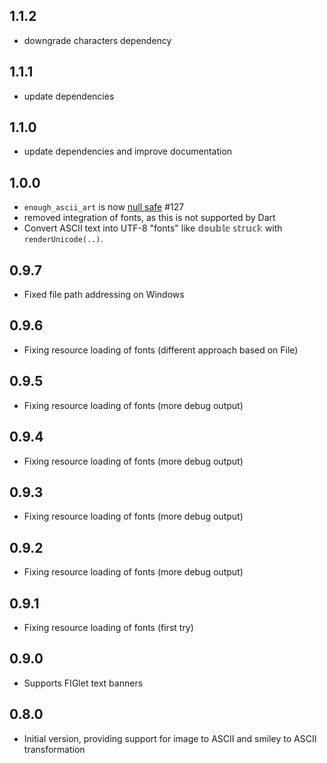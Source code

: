 ## 1.1.2
- downgrade characters dependency

## 1.1.1
- update dependencies

## 1.1.0
- update dependencies and improve documentation

## 1.0.0
- `enough_ascii_art` is now [null safe](https://dart.dev/null-safety/tour) #127
- removed integration of fonts, as this is not supported by Dart
- Convert ASCII text into UTF-8 "fonts" like 𝕕𝕠𝕦𝕓𝕝𝕖 𝕤𝕥𝕣𝕦𝕔𝕜 with `renderUnicode(..)`.

## 0.9.7
- Fixed file path addressing on Windows

## 0.9.6
- Fixing resource loading of fonts (different approach based on File)

## 0.9.5
- Fixing resource loading of fonts (more debug output)

## 0.9.4
- Fixing resource loading of fonts (more debug output)

## 0.9.3
- Fixing resource loading of fonts (more debug output)

## 0.9.2
- Fixing resource loading of fonts (more debug output)

## 0.9.1
- Fixing resource loading of fonts (first try)

## 0.9.0
- Supports FIGlet text banners

## 0.8.0

- Initial version, providing support for image to ASCII and smiley to ASCII transformation
